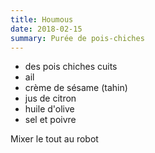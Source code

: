 ```yaml
---
title: Houmous
date: 2018-02-15
summary: Purée de pois-chiches
---
```


* des pois chiches cuits
* ail
* crème de sésame (tahin)
* jus de citron
* huile d'olive
* sel et poivre


Mixer le tout au robot

